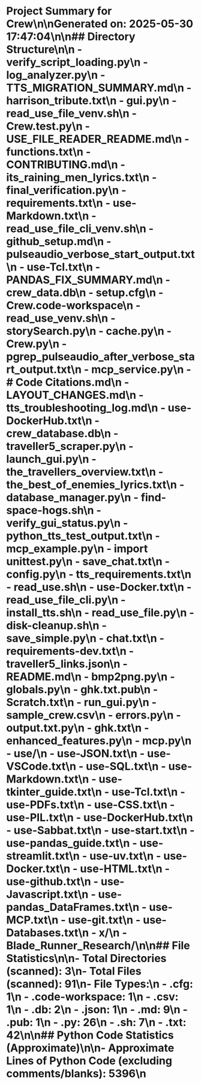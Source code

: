 # Project Summary for Crew\n\nGenerated on: 2025-05-30 17:47:04\n\n## Directory Structure\n\n  - verify_script_loading.py\n  - log_analyzer.py\n  - TTS_MIGRATION_SUMMARY.md\n  - harrison_tribute.txt\n  - gui.py\n  - read_use_file_venv.sh\n  - Crew.test.py\n  - USE_FILE_READER_README.md\n  - functions.txt\n  - CONTRIBUTING.md\n  - its_raining_men_lyrics.txt\n  - final_verification.py\n  - requirements.txt\n  - use-Markdown.txt\n  - read_use_file_cli_venv.sh\n  - github_setup.md\n  - pulseaudio_verbose_start_output.txt\n  - use-Tcl.txt\n  - PANDAS_FIX_SUMMARY.md\n  - crew_data.db\n  - setup.cfg\n  - Crew.code-workspace\n  - read_use_venv.sh\n  - storySearch.py\n  - cache.py\n  - Crew.py\n  - pgrep_pulseaudio_after_verbose_start_output.txt\n  - mcp_service.py\n  - # Code Citations.md\n  - LAYOUT_CHANGES.md\n  - tts_troubleshooting_log.md\n  - use-DockerHub.txt\n  - crew_database.db\n  - traveller5_scraper.py\n  - launch_gui.py\n  - the_travellers_overview.txt\n  - the_best_of_enemies_lyrics.txt\n  - database_manager.py\n  - find-space-hogs.sh\n  - verify_gui_status.py\n  - python_tts_test_output.txt\n  - mcp_example.py\n  - import unittest.py\n  - save_chat.txt\n  - config.py\n  - tts_requirements.txt\n  - read_use.sh\n  - use-Docker.txt\n  - read_use_file_cli.py\n  - install_tts.sh\n  - read_use_file.py\n  - disk-cleanup.sh\n  - save_simple.py\n  - chat.txt\n  - requirements-dev.txt\n  - traveller5_links.json\n  - README.md\n  - bmp2png.py\n  - globals.py\n  - ghk.txt.pub\n  - Scratch.txt\n  - run_gui.py\n  - sample_crew.csv\n  - errors.py\n  - output.txt.py\n  - ghk.txt\n  - enhanced_features.py\n  - mcp.py\n  - use/\n    - use-JSON.txt\n    - use-VSCode.txt\n    - use-SQL.txt\n    - use-Markdown.txt\n    - use-tkinter_guide.txt\n    - use-Tcl.txt\n    - use-PDFs.txt\n    - use-CSS.txt\n    - use-PIL.txt\n    - use-DockerHub.txt\n    - use-Sabbat.txt\n    - use-start.txt\n    - use-pandas_guide.txt\n    - use-streamlit.txt\n    - use-uv.txt\n    - use-Docker.txt\n    - use-HTML.txt\n    - use-github.txt\n    - use-Javascript.txt\n    - use-pandas_DataFrames.txt\n    - use-MCP.txt\n    - use-git.txt\n    - use-Databases.txt\n  - x/\n  - Blade_Runner_Research/\n\n## File Statistics\n\n- Total Directories (scanned): 3\n- Total Files (scanned): 91\n- File Types:\n  - .cfg: 1\n  - .code-workspace: 1\n  - .csv: 1\n  - .db: 2\n  - .json: 1\n  - .md: 9\n  - .pub: 1\n  - .py: 26\n  - .sh: 7\n  - .txt: 42\n\n## Python Code Statistics (Approximate)\n\n- Approximate Lines of Python Code (excluding comments/blanks): 5396\n